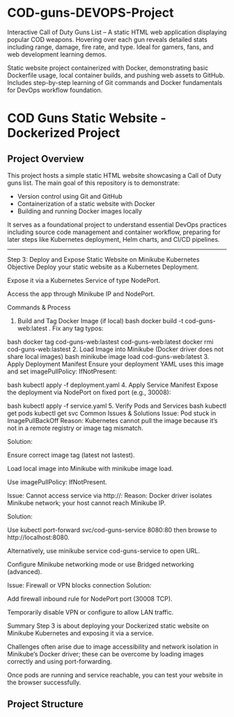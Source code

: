 # COD-guns-DEVOPS-Project
Interactive Call of Duty Guns List – A static HTML web application displaying popular COD weapons. Hovering over each gun reveals detailed stats including range, damage, fire rate, and type. Ideal for gamers, fans, and web development learning demos.


Static website project containerized with Docker, demonstrating basic Dockerfile usage, local container builds, and pushing web assets to GitHub. Includes step-by-step learning of Git commands and Docker fundamentals for DevOps workflow foundation.


# COD Guns Static Website - Dockerized Project

## Project Overview

This project hosts a simple static HTML website showcasing a Call of Duty guns list. The main goal of this repository is to demonstrate:

- Version control using Git and GitHub
- Containerization of a static website with Docker
- Building and running Docker images locally

It serves as a foundational project to understand essential DevOps practices including source code management and container workflow, preparing for later steps like Kubernetes deployment, Helm charts, and CI/CD pipelines.

---
Step 3: Deploy and Expose Static Website on Minikube Kubernetes
Objective
Deploy your static website as a Kubernetes Deployment.

Expose it via a Kubernetes Service of type NodePort.

Access the app through Minikube IP and NodePort.

Commands & Process
1. Build and Tag Docker Image (if local)
bash
docker build -t cod-guns-web:latest .
Fix any tag typos:

bash
docker tag cod-guns-web:lastest cod-guns-web:latest
docker rmi cod-guns-web:lastest
2. Load Image into Minikube (Docker driver does not share local images)
bash
minikube image load cod-guns-web:latest
3. Apply Deployment Manifest
Ensure your deployment YAML uses this image and set imagePullPolicy: IfNotPresent:

bash
kubectl apply -f deployment.yaml
4. Apply Service Manifest
Expose the deployment via NodePort on fixed port (e.g., 30008):

bash
kubectl apply -f service.yaml
5. Verify Pods and Services
bash
kubectl get pods
kubectl get svc
Common Issues & Solutions
Issue: Pod stuck in ImagePullBackOff
Reason: Kubernetes cannot pull the image because it’s not in a remote registry or image tag mismatch.

Solution:

Ensure correct image tag (latest not lastest).

Load local image into Minikube with minikube image load.

Use imagePullPolicy: IfNotPresent.

Issue: Cannot access service via http://<minikube-ip>:<nodePort>
Reason: Docker driver isolates Minikube network; your host cannot reach Minikube IP.

Solution:

Use kubectl port-forward svc/cod-guns-service 8080:80 then browse to http://localhost:8080.

Alternatively, use minikube service cod-guns-service to open URL.

Configure Minikube networking mode or use Bridged networking (advanced).

Issue: Firewall or VPN blocks connection
Solution:

Add firewall inbound rule for NodePort port (30008 TCP).

Temporarily disable VPN or configure to allow LAN traffic.

Summary
Step 3 is about deploying your Dockerized static website on Minikube Kubernetes and exposing it via a service.

Challenges often arise due to image accessibility and network isolation in Minikube’s Docker driver; these can be overcome by loading images correctly and using port-forwarding.

Once pods are running and service reachable, you can test your website in the browser successfully.
## Project Structure

